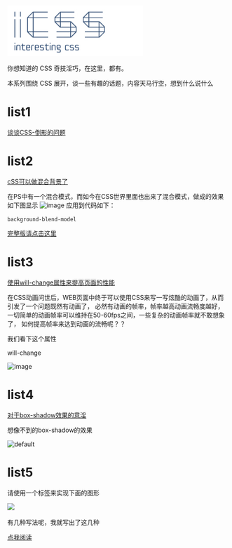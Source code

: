 ![image](https://github.com/Luotianyi1205/CSS-/raw/master/logo.jpg)

你想知道的 CSS 奇技淫巧，在这里，都有。

本系列围绕 CSS 展开，谈一些有趣的话题，内容天马行空，想到什么说什么

# list1

[谈谈CSS-倒影的问题](https://github.com/Luotianyi1205/CSS-/issues/1) 















# list2

[cSS可以做混合背景了](https://github.com/Luotianyi1205/CSS-/issues/2) 




在PS中有一个混合模式，而如今在CSS世界里面也出来了混合模式，做成的效果如下图显示
 ![image](https://luotianyi1205.github.io/luotianyi.github.io/2017/12/28/%E4%B8%8D%E5%8F%AF%E6%80%9D%E8%AE%AE%E7%9A%84%E6%B7%B7%E5%90%88%E6%A8%A1%E5%BC%8F-background-blend-mode/a.png)
应用到代码如下：
```
background-blend-model

```
[完整版请点击这里](https://github.com/Luotianyi1205/CSS-/issues/2) 


# list3
[使用will-change属性来提高页面的性能](https://github.com/Luotianyi1205/CSS-/issues/3) 


在CSS动画问世后，WEB页面中终于可以使用CSS来写一写炫酷的动画了，从而引发了一个问题既然有动画了，
必然有动画的帧率，帧率越高动画流畅度越好，一切简单的动画帧率可以维持在50-60fps之间，一些复杂的动画帧率就不敢想象了，
如何提高帧率来达到动画的流畅呢？？

我们看下这个属性

will-change

![image](https://timgsa.baidu.com/timg?image&quality=80&size=b9999_10000&sec=1515118305&di=6a93c09f187f0079ba57978ed7832f61&imgtype=jpg&er=1&src=http%3A%2F%2Fs7.sinaimg.cn%2Fmw690%2F006zjds7zy76EeV9h2u66%26amp%3B690)






# list4
[对于box-shadow效果的意淫](https://github.com/Luotianyi1205/CSS-/issues/4)

想像不到的box-shadow的效果


![default](https://user-images.githubusercontent.com/28778154/34472497-b3c86740-ef9e-11e7-9948-6166b3b9994b.PNG)


# list5 

请使用一个标签来实现下面的图形


![](https://user-images.githubusercontent.com/28778154/34475193-a403fd26-efc4-11e7-809e-eb8853067666.png)

有几种写法呢，我就写出了这几种

[点我阅读](https://github.com/Luotianyi1205/CSS-/issues/5)
